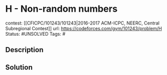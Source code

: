 # H - Non-random numbers

contest: [[CFICPC/101243/101243|2016-2017 ACM-ICPC, NEERC, Central Subregional Contest]]
url: https://codeforces.com/gym/101243/problem/H
Status: #UNSOLVED
Tags: #

## Description

## Solution

